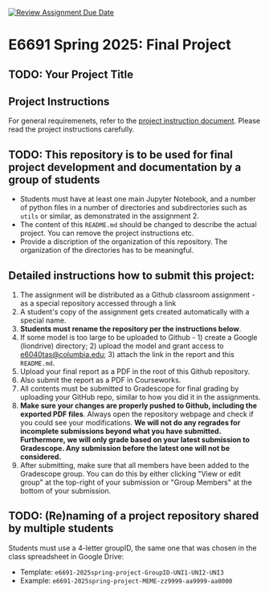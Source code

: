 [![Review Assignment Due Date](https://classroom.github.com/assets/deadline-readme-button-22041afd0340ce965d47ae6ef1cefeee28c7c493a6346c4f15d667ab976d596c.svg)](https://classroom.github.com/a/Yd55b8hB)
# E6691 Spring 2025: Final Project

## TODO: Your Project Title

## Project Instructions
For general requiremenets, refer to the [project instruction document](https://docs.google.com/document/d/1P7VZtfaIjJR0Gm_ZN4hK1RR1phwguEgL/edit?usp=sharing&ouid=116178570597880819841&rtpof=true&sd=true).
Please read the project instructions carefully. 


## TODO: This repository is to be used for final project development and documentation by a group of students
  - Students must have at least one main Jupyter Notebook, and a number of python files in a number of directories and subdirectories such as `utils` or similar, as demonstrated in the assignment 2.
  - The content of this `README.md` should be changed to describe the actual project. You can remove the project instructions etc.
  - Provide a discription of the organization of this repository. The organization of the directories has to be meaningful.


## Detailed instructions how to submit this project:
1. The assignment will be distributed as a Github classroom assignment - as a special repository accessed through a link
2. A student's copy of the assignment gets created automatically with a special name.
3. **Students must rename the repository per the instructions below**.
4. If some model is too large to be uploaded to Github - 1) create a Google (liondrive) directory; 2) upload the model and grant access to e6040tas@columbia.edu; 3) attach the link in the report and this `README.md`.
4. Upload your final report as a PDF in the root of this Github repository.
5. Also submit the report as a PDF in Courseworks.
6. All contents must be submitted to Gradescope for final grading by uploading your GitHub repo, similar to how you did it in the assignments.
7. **Make sure your changes are properly pushed to Github, including the exported PDF files**. Always open the repository webpage and check if you could see your modifications. **We will not do any regrades for incomplete submissions beyond what you have submitted. Furthermore, we will only grade based on your latest submission to Gradescope. Any submission before the latest one will not be considered.**
8. After submitting, make sure that all members have been added to the Gradescope group. You can do this by either clicking "View or edit group" at the top-right of your submission or "Group Members" at the bottom of your submission.


## TODO: (Re)naming of a project repository shared by multiple students
Students must use a 4-letter groupID, the same one that was chosen in the class spreadsheet in Google Drive: 
* Template: `e6691-2025spring-project-GroupID-UNI1-UNI2-UNI3`
* Example: `e6691-2025spring-project-MEME-zz9999-aa9999-aa0000`
